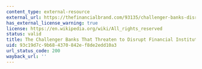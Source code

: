 ```yaml
---
content_type: external-resource
external_url: https://thefinancialbrand.com/93135/challenger-banks-disrupt-financial-institutions-big-tech-fintech/
has_external_license_warning: true
license: https://en.wikipedia.org/wiki/All_rights_reserved
status: valid
title: The Challenger Banks That Threaten to Disrupt Financial Institutions
uid: 93c19d7c-9b68-4370-842e-f8de2edd10a3
url_status_code: 200
wayback_url: ''
---
```

